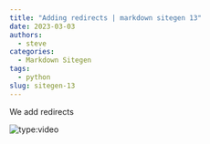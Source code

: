 ```yaml
---
title: "Adding redirects | markdown sitegen 13"
date: 2023-03-03
authors:
  - steve
categories:
  - Markdown Sitegen
tags:
  - python
slug: sitegen-13
---
```


We add redirects

<!-- more -->

![type:video](https://www.youtube.com/embed/hFrXMLtFxyY)
